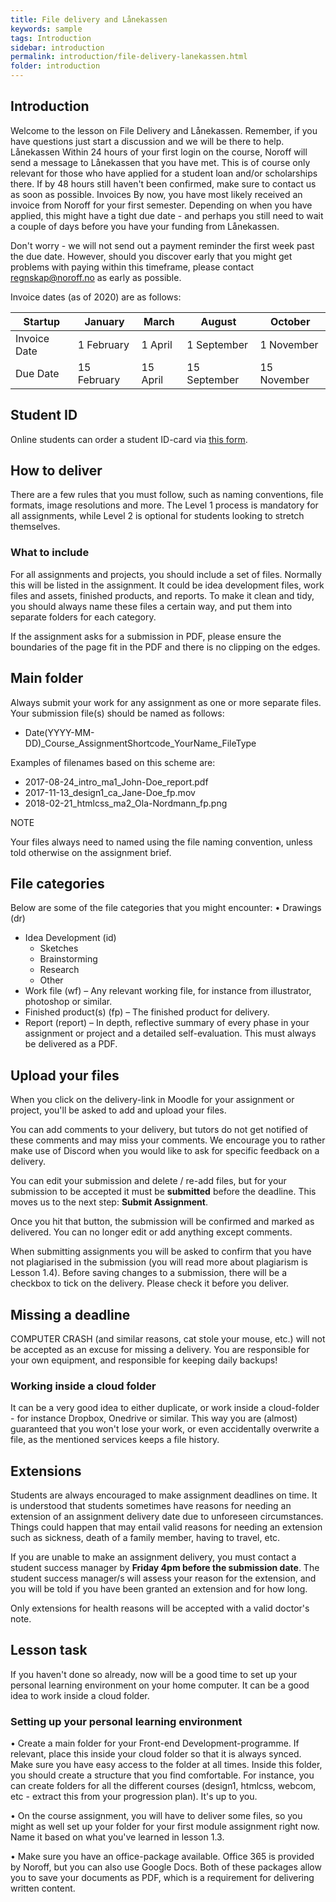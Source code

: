 ```yaml
---
title: File delivery and Lånekassen
keywords: sample
tags: Introduction
sidebar: introduction
permalink: introduction/file-delivery-lanekassen.html
folder: introduction
---
```


## Introduction

Welcome to the lesson on File Delivery and Lånekassen. Remember, if you have questions just start a discussion and we will be there to help. Lånekassen Within 24 hours of your first login on the course, Noroff will send a message to Lånekassen that you have met. This is of course only relevant for those who have applied for a student loan and/or scholarships there. If by 48 hours still haven't been confirmed, make sure to contact us as soon as possible. Invoices By now, you have most likely received an invoice from Noroff for your first semester. Depending on when you have applied, this might have a tight due date - and perhaps you still need to wait a couple of days before you have your funding from Lånekassen.

Don't worry - we will not send out a payment reminder the first week past the due date. However, should you discover early that you might get problems with paying within this timeframe, please contact regnskap@noroff.no as early as possible.

Invoice dates (as of 2020) are as follows:

| Startup      | January     | March    | August       | October     |
| ------------ | ----------- | -------- | ------------ | ----------- |
| Invoice Date | 1 February  | 1 April  | 1 September  | 1 November  |
| Due Date     | 15 February | 15 April | 15 September | 15 November |

## Student ID

Online students can order a student ID-card via [this form](https://forms.office.com/pages/responsepage.aspx?id=J--ahKlaQEynrTjPEMLz-0qSvKeRgmlOujrXVMJ3R3dURFZSTlQwWjZNNEhCN0szRTE4SUcwRjgwVCQlQCN0PWcu).

## How to deliver

There are a few rules that you must follow, such as naming conventions, file formats, image resolutions and more. The Level 1 process is mandatory for all assignments, while Level 2 is optional for students looking to stretch themselves.

### What to include

For all assignments and projects, you should include a set of files. Normally this will be listed in the assignment. It could be idea development files, work files and assets, finished products, and reports. To make it clean and tidy, you should always name these files a certain way, and put them into separate folders for each category.

If the assignment asks for a submission in PDF, please ensure the boundaries of the page fit in the PDF and there is no clipping on the edges.

## Main folder

Always submit your work for any assignment as one or more separate files. Your submission file(s) should be named as follows:

- Date(YYYY-MM-DD)\_Course_AssignmentShortcode_YourName_FileType

Examples of filenames based on this scheme are:

- 2017-08-24_intro_ma1_John-Doe_report.pdf
- 2017-11-13_design1_ca_Jane-Doe_fp.mov
- 2018-02-21_htmlcss_ma2_Ola-Nordmann_fp.png

NOTE

Your files always need to named using the file naming convention, unless told otherwise on the assignment brief.

## File categories

Below are some of the file categories that you might encounter: • Drawings (dr)

- Idea Development (id)
  - Sketches
  - Brainstorming
  - Research
  - Other
- Work file (wf) – Any relevant working file, for instance from illustrator, photoshop or similar.
- Finished product(s) (fp) – The finished product for delivery.
- Report (report) – In depth, reflective summary of every phase in your assignment or project and a detailed self-evaluation. This must always be delivered as a PDF.

## Upload your files

When you click on the delivery-link in Moodle for your assignment or project, you'll be asked to add and upload your files.

You can add comments to your delivery, but tutors do not get notified of these comments and may miss your comments. We encourage you to rather make use of Discord when you would like to ask for specific feedback on a delivery.

You can edit your submission and delete / re-add files, but for your submission to be accepted it must be **submitted** before the deadline. This moves us to the next step: **Submit Assignment**.

Once you hit that button, the submission will be confirmed and marked as delivered. You can no longer edit or add anything except comments.

When submitting assignments you will be asked to confirm that you have not plagiarised in the submission (you will read more about plagiarism is Lesson 1.4). Before saving changes to a submission, there will be a checkbox to tick on the delivery. Please check it before you deliver.

## Missing a deadline

COMPUTER CRASH (and similar reasons, cat stole your mouse, etc.) will not be accepted as an excuse for missing a delivery. You are responsible for your own equipment, and responsible for keeping daily backups!

### Working inside a cloud folder

It can be a very good idea to either duplicate, or work inside a cloud-folder - for instance Dropbox, Onedrive or similar. This way you are (almost) guaranteed that you won't lose your work, or even accidentally overwrite a file, as the mentioned services keeps a file history.

## Extensions

Students are always encouraged to make assignment deadlines on time. It is understood that students sometimes have reasons for needing an extension of an assignment delivery date due to unforeseen circumstances. Things could happen that may entail valid reasons for needing an extension such as sickness, death of a family member, having to travel, etc.

If you are unable to make an assignment delivery, you must contact a student success manager by **Friday 4pm before the submission date**. The student success manager/s will assess your reason for the extension, and you will be told if you have been granted an extension and for how long.

Only extensions for health reasons will be accepted with a valid doctor's note.

## Lesson task

If you haven't done so already, now will be a good time to set up your personal learning environment on your home computer. It can be a good idea to work inside a cloud folder.

### Setting up your personal learning environment

• Create a main folder for your Front-end Development-programme. If relevant, place this inside your cloud folder so that it is always synced. Make sure you have easy access to the folder at all times. Inside this folder, you should create a structure that you find comfortable. For instance, you can create folders for all the different courses (design1, htmlcss, webcom, etc - extract this from your progression plan). It's up to you.

• On the course assignment, you will have to deliver some files, so you might as well set up your folder for your first module assignment right now. Name it based on what you've learned in lesson 1.3.

• Make sure you have an office-package available. Office 365 is provided by Noroff, but you can also use Google Docs. Both of these packages allow you to save your documents as PDF, which is a requirement for delivering written content.
